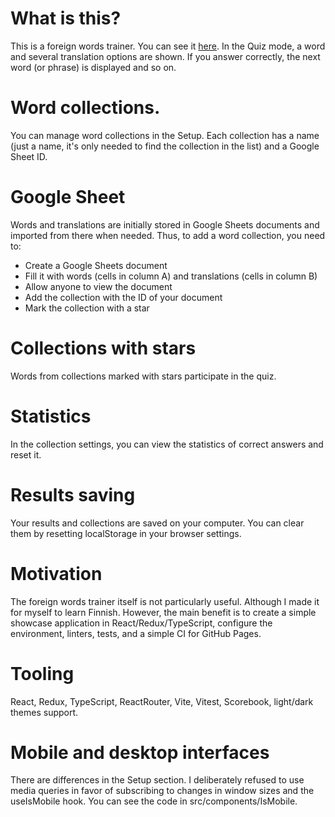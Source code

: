 # What is this?

This is a foreign words trainer. You can see it [here](https://ghooost.github.io/vite-react-words/). In the Quiz mode, a word and several translation options are shown. If you answer correctly, the next word (or phrase) is displayed and so on.

# Word collections.

You can manage word collections in the Setup. Each collection has a name (just a name, it's only needed to find the collection in the list) and a Google Sheet ID.

# Google Sheet

Words and translations are initially stored in Google Sheets documents and imported from there when needed. Thus, to add a word collection, you need to:

- Create a Google Sheets document
- Fill it with words (cells in column A) and translations (cells in column B)
- Allow anyone to view the document
- Add the collection with the ID of your document
- Mark the collection with a star

# Collections with stars

Words from collections marked with stars participate in the quiz.

# Statistics

In the collection settings, you can view the statistics of correct answers and reset it.

# Results saving

Your results and collections are saved on your computer. You can clear them by resetting localStorage in your browser settings.

# Motivation

The foreign words trainer itself is not particularly useful. Although I made it for myself to learn Finnish. However, the main benefit is to create a simple showcase application in React/Redux/TypeScript, configure the environment, linters, tests, and a simple CI for GitHub Pages.

# Tooling

React, Redux, TypeScript, ReactRouter, Vite, Vitest, Scorebook, light/dark themes support.

# Mobile and desktop interfaces

There are differences in the Setup section. I deliberately refused to use media queries in favor of subscribing to changes in window sizes and the useIsMobile hook. You can see the code in src/components/IsMobile.
